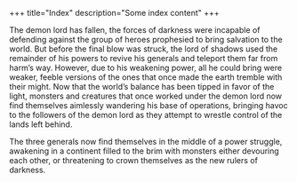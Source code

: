 +++
title="Index"
description="Some index content"
+++

The demon lord has fallen, the forces of darkness were incapable of defending against the group of heroes prophesied to bring salvation to the world. But before the final blow was struck, the lord of shadows used the remainder of his powers to revive his generals and teleport them far from harm’s way. However, due to his weakening power, all he could bring were weaker, feeble versions of the ones that once made the earth tremble with their might. Now that the world’s balance has been tipped in favor of the light, monsters and creatures that once worked under the demon lord now find themselves aimlessly wandering his base of operations, bringing havoc to the followers of the demon lord as they attempt to wrestle control of the lands left behind.

The three generals now find themselves in the middle of a power struggle, awakening in a continent filled to the brim with monsters either devouring each other, or threatening to crown themselves as the new rulers of darkness.